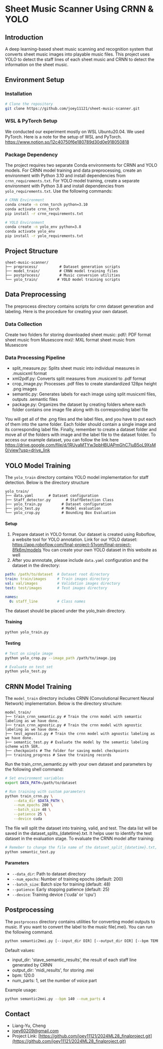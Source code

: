 # Sheet Music Scanner Using CRNN & YOLO

## Introduction
A deep learning-based sheet music scanning and recognition system that converts sheet music images into playable music files.
This project  uses YOLO to detect the staff lines of each sheet music and CRNN to detect the information on the sheet music. 

## Environment Setup
### Installation

```bash
# Clone the repository
git clone https://github.com/joey11121/sheet-music-scanner.git
```
### WSL & PyTorch Setup
We conducted our experiment mostly on WSL Ubuntu20.04. We used PyTorch. Here is a note for the setup of WSL and PyTorch. 
https://www.notion.so/12c40750f6e180789d30d0e918050818
### Package Dependency
The project requires two separate Conda environments for CRNN and YOLO models. For CRNN model training and data preprocessing, create an environment with Python 3.10 and install dependencies from `crnn_requirements.txt`. For YOLO model training, create a separate environment with Python 3.8 and install dependencies from `yolo_requirements.txt`. Use the following commands:

```bash
# CRNN Environment
conda create -n crnn_torch python=3.10
conda activate crnn_torch
pip install -r crnn_requirements.txt

# YOLO Environment  
conda create -n yolo_env python=3.8
conda activate yolo_env
pip install -r yolo_requirements.txt
```
## Project Structure
```
sheet-music-scanner/
├── preprocess/          # Dataset generation scripts
├── model_train/         # CRNN model training files
├── postprocess/         # Music conversion utilities
└── yolo_train/         # YOLO model training scripts
```

## Data Preprocessing
The preprocess directory contains scripts for crnn dataset generation and labeling. Here is the procedure for creating your own dataset. 

### Data Collection
Create two folders for storing downloaded sheet music:
pdf/: PDF format sheet music from Musescore
mxl/: MXL format sheet music from Musescore

### Data Processing Pipeline
* split_measure.py: Splits sheet music into individual measures in .musicxml format
* xml2pdf.py: Converts split measures from .musicxml to .pdf format
* crop_image.py: Processes .pdf files to create standardized 128px height .png images
* semantic.py: Generates labels for each image using split musicxml files, outputs .semantic files
* package.py: Organizes the dataset by creating folders where each folder contains one image file along with its corresponding label file

You will get all of the .png files and the label files, and you have to put each of them into the same folder. Each folder should contain a single image and its corresponding label file. Finally, remember to create a dataset folder and move all of the folders with image and the label file to the dataset folder. 
To access our example dataset, you can follow the link here
https://drive.google.com/file/d/1RUyaMTYw3pbHBUAPmGhC7juB5oL9XsM0/view?usp=drive_link
## YOLO Model Training

The `yolo_train` directory contains YOLO model implementation for staff detection. Below is the directory structure
```
yolo_train/
├── data.yaml       # Dataset configuration
├── Staff_detector.py       # StaffDetection Class
├── yolo_train.py         # Dataset configuration
├── yolo_test.py          # Model evaluation
└── yolo_crop.py          # Bounding Box Evaluation
```
#### Setup
1. Prepare dataset in YOLO format. Our dataset is created using Roboflow, a website tool for YOLO annotation.
Link for our YOLO dataset: https://app.roboflow.com/final-project-51vom/final-project-8fk6m/models
You can create your own YOLO dataset in this website as well 
2. After you annnotate, please include `data.yaml` configuration and the dataset in the directory:
```yaml
path: /path/to/dataset  # Dataset root directory
train: train/images     # Train images directory
val: val/images         # Validation images directory
test: test/images       # Test images directory

names:
  0: staff_line         # Class names
```

The dataset should be placed under the yolo_train directory. 

#### Training
```bash
python yolo_train.py
```

#### Testing
```bash
# Test on single image
python yolo_crop.py --image_path /path/to/image.jpg

# Evaluate on test set
python yolo_test.py
```




## CRNN Model Training
The `model_train` directory includes CRNN (Convolutional Recurrent Neural Network) implementation. Below is the directory structure:
```
model_train/
├── train_crnn_semantic.py # Train the crnn model with semantic labeling as we have done. 
├── train_crnn_agnostic.py # Train the crnn model with agnostic labeling as we have done. 
├── test_agnostic.py # Train the crnn model with agnostic labeling as we have done. 
├── semantic_test.py # Evaluate the model by the semantic labeling scheme with SER. 
├── checkpoints # The folder for saving model checkpoints
├── training_progress # Save the training records

```
Run the train_crnn_semantic.py with your own dataset and parameters by the following shell command:
```bash
# Set environment variables
export DATA_PATH=/path/to/dataset

# Run training with custom parameters
python train_crnn.py \
    --data_dir $DATA_PATH \
    --num_epochs 200 \
    --batch_size 48 \
    --patience 25 \
    --device cuda
```
The file will split the dataset into training, valid, and test. The data list will be saved in the dataset_splits_{datetime}.txt. It helps user to identify the test dataset in the evaluation stage. To evaluate the CRNN model after training: 
```bash
# Remeber to change the file name of the dataset_split_{datetime}.txt, model checkpoint, and the directory of your testdataset. 
python semantic_test.py
```

#### Parameters
* `--data_dir`: Path to dataset directory
* `--num_epochs`: Number of training epochs (default: 200)
* `--batch_size`: Batch size for training (default: 48)
* `--patience`: Early stopping patience (default: 25)
* `--device`: Training device ('cuda' or 'cpu')





## Postprocessing
The `postprocess` directory contains utilities for converting model outputs to music. 
If you want to convert the label to the music file(.mei). You can run the following command. 

```bash
python semantic2mei.py [--input_dir DIR] [--output_dir DIR] [--bpm TEMPO] [--num_parts PARTS]
```

Default values:
- input_dir: 'stave_semantic_results', the result of each staff line generated by CRNN
- output_dir: 'midi_results', for storing .mei
- bpm: 120.0
- num_parts: 1, set the number of voice part 

Example usage:
```bash
python semantic2mei.py --bpm 140 --num_parts 4
```


## Contact
- Liang-Yu, Cheng
- joey60209@gmail.com
- Project Link: [https://github.com/joey11121/2024ML28_finalproject.git](https://github.com/joey11121/2024ML28_finalproject.git)

